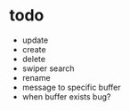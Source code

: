 # todo
* update 
* create
* delete
* swiper search
* rename
* message to specific buffer
* when buffer exists bug?
